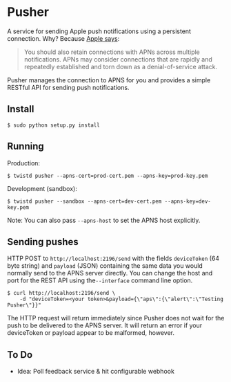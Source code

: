 Pusher
=======

A service for sending Apple push notifications using a persistent connection.
Why? Because [Apple says](http://goo.gl/3UgbY):

 > You should also retain connections with APNs across multiple notifications. APNs may consider connections that are rapidly and repeatedly established and torn down as a denial-of-service attack.

Pusher manages the connection to APNS for you and provides a simple RESTful API for sending push notifications.


Install
-------

    $ sudo python setup.py install


Running
-------

Production:

    $ twistd pusher --apns-cert=prod-cert.pem --apns-key=prod-key.pem

Development (sandbox):

    $ twistd pusher --sandbox --apns-cert=dev-cert.pem --apns-key=dev-key.pem

Note: You can also pass `--apns-host` to set the APNS host explicitly.


Sending pushes
--------------

HTTP POST to `http://localhost:2196/send` with the fields `deviceToken` (64 byte string) and `payload` (JSON) containing the same data you would normally send to the APNS server directly. You can change the host and port for the REST API using the`--interface` command line option.

    $ curl http://localhost:2196/send \
        -d "deviceToken=<your token>&payload={\"aps\":{\"alert\":\"Testing Pusher\"}}" 

The HTTP request will return immediately since Pusher does not wait for the push to be delivered to the APNS server. It will return an error if your deviceToken or payload appear to be malformed, however.


To Do
-----

 * Idea: Poll feedback service & hit configurable webhook
